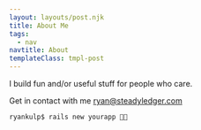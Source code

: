 ```yaml
---
layout: layouts/post.njk
title: About Me
tags:
  - nav
navtitle: About
templateClass: tmpl-post
---
```


I build fun and/or useful stuff for people who care.

Get in contact with me ryan@steadyledger.com

``` text/2-3
ryankulp$ rails new yourapp 🚣🏻‍
```
